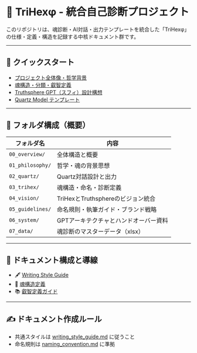 # 🧭 TriHexφ - 統合自己診断プロジェクト

このリポジトリは、魂診断・AI対話・出力テンプレートを統合した「TriHexφ」の仕様・定義・構造を記録する中核ドキュメント群です。

---

## 🚀 クイックスタート

- [プロジェクト全体像・哲学背景](./docs/00_overview/overview.md)
- [魂構造・分類・叡智定義](./docs/03_trihex/trihex_structure.md)
- [Truthsphere GPT（スフィ）設計構想](./docs/04_vision/truthsphere_trihex_vision.md)
- [Quartz Model テンプレート](./docs/02_quartz/quartz_output_template.md)

---

## 📁 フォルダ構成（概要）

| フォルダ名 | 内容 |
|------------|------|
| `00_overview/` | 全体構造と概要 |
| `01_philosophy/` | 哲学・魂の背景思想 |
| `02_quartz/` | Quartz対話設計と出力 |
| `03_trihex/` | 魂構造・命名・診断定義 |
| `04_vision/` | TriHexとTruthsphereのビジョン統合 |
| `05_guidelines/` | 命名規則・執筆ガイド・ブランド戦略 |
| `06_system/` | GPTアーキテクチャとハンドオーバー資料 |
| `07_data/` | 魂診断のマスターデータ（xlsx） |

---

## 📄 ドキュメント構成と導線

- 🖋️ [Writing Style Guide](./docs/05_guidelines/writing_style_guide.md)
- 🧠 [魂構造定義](./docs/03_trihex/soul_structure.md)
- 📚 [叡智定義ガイド](./docs/03_trihex/soul_wisdom_definitions.md)

---

## ✍️ ドキュメント作成ルール

- 共通スタイルは [writing_style_guide.md](./docs/05_guidelines/writing_style_guide.md) に従うこと
- 命名規則は [naming_convention.md](./docs/05_guidelines/naming_convention.md) に準拠
